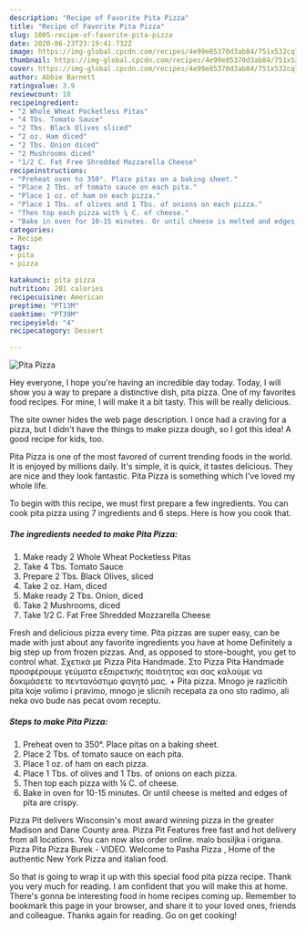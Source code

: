 ```yaml
---
description: "Recipe of Favorite Pita Pizza"
title: "Recipe of Favorite Pita Pizza"
slug: 1005-recipe-of-favorite-pita-pizza
date: 2020-06-23T23:19:41.732Z
image: https://img-global.cpcdn.com/recipes/4e99e85370d3ab84/751x532cq70/pita-pizza-recipe-main-photo.jpg
thumbnail: https://img-global.cpcdn.com/recipes/4e99e85370d3ab84/751x532cq70/pita-pizza-recipe-main-photo.jpg
cover: https://img-global.cpcdn.com/recipes/4e99e85370d3ab84/751x532cq70/pita-pizza-recipe-main-photo.jpg
author: Abbie Barnett
ratingvalue: 3.9
reviewcount: 10
recipeingredient:
- "2 Whole Wheat Pocketless Pitas"
- "4 Tbs. Tomato Sauce"
- "2 Tbs. Black Olives sliced"
- "2 oz. Ham diced"
- "2 Tbs. Onion diced"
- "2 Mushrooms diced"
- "1/2 C. Fat Free Shredded Mozzarella Cheese"
recipeinstructions:
- "Preheat oven to 350°. Place pitas on a baking sheet."
- "Place 2 Tbs. of tomato sauce on each pita."
- "Place 1 oz. of ham on each pizza."
- "Place 1 Tbs. of olives and 1 Tbs. of onions on each pizza."
- "Then top each pizza with ¼ C. of cheese."
- "Bake in oven for 10-15 minutes. Or until cheese is melted and edges of pita are crispy."
categories:
- Recipe
tags:
- pita
- pizza

katakunci: pita pizza 
nutrition: 201 calories
recipecuisine: American
preptime: "PT13M"
cooktime: "PT39M"
recipeyield: "4"
recipecategory: Dessert

---
```



![Pita Pizza](https://img-global.cpcdn.com/recipes/4e99e85370d3ab84/751x532cq70/pita-pizza-recipe-main-photo.jpg)

Hey everyone, I hope you're having an incredible day today. Today, I will show you a way to prepare a distinctive dish, pita pizza. One of my favorites food recipes. For mine, I will make it a bit tasty. This will be really delicious.

The site owner hides the web page description. I once had a craving for a pizza, but I didn&#39;t have the things to make pizza dough, so I got this idea! A good recipe for kids, too.

Pita Pizza is one of the most favored of current trending foods in the world. It is enjoyed by millions daily. It's simple, it is quick, it tastes delicious. They are nice and they look fantastic. Pita Pizza is something which I've loved my whole life.


To begin with this recipe, we must first prepare a few ingredients. You can cook pita pizza using 7 ingredients and 6 steps. Here is how you cook that.

<!--inarticleads1-->

##### The ingredients needed to make Pita Pizza:

1. Make ready 2 Whole Wheat Pocketless Pitas
1. Take 4 Tbs. Tomato Sauce
1. Prepare 2 Tbs. Black Olives, sliced
1. Take 2 oz. Ham, diced
1. Make ready 2 Tbs. Onion, diced
1. Take 2 Mushrooms, diced
1. Take 1/2 C. Fat Free Shredded Mozzarella Cheese


Fresh and delicious pizza every time. Pita pizzas are super easy, can be made with just about any favorite ingredients you have at home Definitely a big step up from frozen pizzas. And, as opposed to store-bought, you get to control what. Σχετικά με Pizza Pita Handmade. Στο Pizza Pita Handmade προσφέρουμε γεύματα εξαιρετικής ποιότητας και σας καλούμε να δοκιμάσετε το πεντανόστιμο φαγητό μας. + Pita pizza. Mnogo je razlicitih pita koje volimo i pravimo, mnogo je slicnih recepata za ono sto radimo, ali neka ovo bude nas pecat ovom receptu. 

<!--inarticleads2-->

##### Steps to make Pita Pizza:

1. Preheat oven to 350°. Place pitas on a baking sheet.
1. Place 2 Tbs. of tomato sauce on each pita.
1. Place 1 oz. of ham on each pizza.
1. Place 1 Tbs. of olives and 1 Tbs. of onions on each pizza.
1. Then top each pizza with ¼ C. of cheese.
1. Bake in oven for 10-15 minutes. Or until cheese is melted and edges of pita are crispy.


Pizza Pit delivers Wisconsin&#39;s most award winning pizza in the greater Madison and Dane County area. Pizza Pit Features free fast and hot delivery from all locations. You can now also order online. malo bosiljka i origana. Pizza Pita Pizza Burek - VIDEO. Welcome to Pasha Pizza , Home of the authentic New York Pizza and italian food. 

So that is going to wrap it up with this special food pita pizza recipe. Thank you very much for reading. I am confident that you will make this at home. There's gonna be interesting food in home recipes coming up. Remember to bookmark this page in your browser, and share it to your loved ones, friends and colleague. Thanks again for reading. Go on get cooking!
